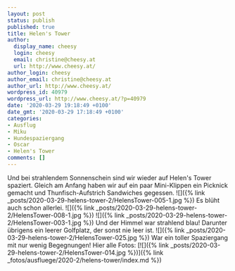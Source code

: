 ```yaml
---
layout: post
status: publish
published: true
title: Helen's Tower
author:
  display_name: cheesy
  login: cheesy
  email: christine@cheesy.at
  url: http://www.cheesy.at/
author_login: cheesy
author_email: christine@cheesy.at
author_url: http://www.cheesy.at/
wordpress_id: 40979
wordpress_url: http://www.cheesy.at/?p=40979
date: '2020-03-29 19:18:49 +0100'
date_gmt: '2020-03-29 17:18:49 +0100'
categories:
- Ausflug
- Miku
- Hundespaziergang
- Oscar
- Helen's Tower
comments: []
---
```

Und bei strahlendem Sonnenschein sind wir wieder auf Helen's Tower spaziert.
Gleich am Anfang haben wir auf ein paar Mini-Klippen ein Picknick gemacht und Thunfisch-Aufstrich Sandwiches gegessen.
![]({% link _posts/2020-03-29-helens-tower-2/HelensTower-005-1.jpg %})
Es blüht auch schon allerlei.
![]({% link _posts/2020-03-29-helens-tower-2/HelensTower-008-1.jpg %})
![]({% link _posts/2020-03-29-helens-tower-2/HelensTower-003-1.jpg %})
Und der Himmel war strahlend blau! Darunter übrigens ein leerer Golfplatz, der sonst nie leer ist.
![]({% link _posts/2020-03-29-helens-tower-2/HelensTower-025.jpg %})
War ein toller Spaziergang mit nur wenig Begegnungen!
Hier alle Fotos:
[![]({% link _posts/2020-03-29-helens-tower-2/HelensTower-014.jpg %})]({% link _fotos/ausfluege/2020-2/helens-tower/index.md %})
